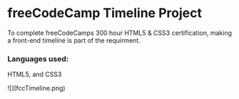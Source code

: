<h1>freeCodeCamp Timeline Project</h1>
<p>
To complete freeCodeCamps 300 hour HTML5 & CSS3 certification, making a front-end timeline is part of the requirment. 
</p>
<p><h3>Languages used: </h3> HTML5, and CSS3</p>
![](fccTimeline.png)
